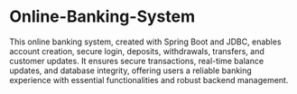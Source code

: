# Online-Banking-System
This online banking system, created with Spring Boot and JDBC, enables account creation, secure login, deposits, withdrawals, transfers, and customer updates. It ensures secure transactions, real-time balance updates, and database integrity, offering users a reliable banking experience with essential functionalities and robust backend management.
